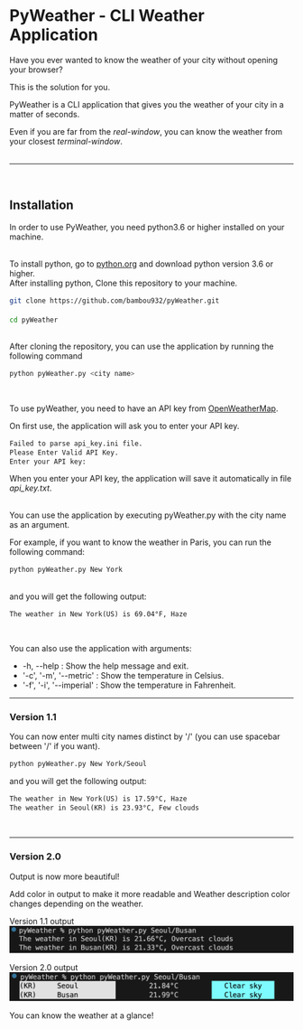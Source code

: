 # PyWeather - CLI Weather Application
Have you ever wanted to know the weather of your city without opening your browser? 

This is the solution for you.

PyWeather is a CLI application that gives you the weather of your city in a matter of seconds.

Even if you are far from the *real-window*, you can know the weather from your closest *terminal-window*.
<br>
<br>

---
<br>

## Installation
In order to use PyWeather, you need python3.6 or higher installed on your machine.
<br><br>

To install python, go to [python.org](https://www.python.org/downloads/) and download python version 3.6 or higher.
<br>
After installing python, Clone this repository to your machine.

```bash
git clone https://github.com/bambou932/pyWeather.git

cd pyWeather
```
<br>
After cloning the repository, you can use the application by running the following command

```bash
python pyWeather.py <city name>
```
<br>

To use pyWeather, you need to have an API key from [OpenWeatherMap](https://openweathermap.org/).

On first use, the application will ask you to enter your API key.

```
Failed to parse api_key.ini file.
Please Enter Valid API Key.
Enter your API key:
```
When you enter your API key, the application will save it automatically in file *api_key.txt*.
<br><br>

You can use the application by executing pyWeather.py with the city name as an argument.

For example, if you want to know the weather in Paris, you can run the following command:

```bash
python pyWeather.py New York
```
<br>
and you will get the following output:

```
The weather in New York(US) is 69.04°F, Haze
```
<br>

You can also use the application with arguments:

- -h, --help : Show the help message and exit.
- '-c', '-m', '--metric' : Show the temperature in Celsius.
- '-f', '-i', '--imperial' : Show the temperature in Fahrenheit.


---
### Version 1.1

You can now enter multi city names distinct by '/' (you can use spacebar between '/' if you want).

```bash
python pyWeather.py New York/Seoul
```

and you will get the following output:

```
The weather in New York(US) is 17.59°C, Haze
The weather in Seoul(KR) is 23.93°C, Few clouds
```
<br>

---
### Version 2.0
Output is now more beautiful!

Add color in output to make it more readable and Weather description color changes depending on the weather. 

Version 1.1 output
![PyWeather_v1.1_result](./img/v1.1_result.png)

Version 2.0 output
![PyWeather_v2.0_result](./img/v2.0_result.png)

You can know the weather at a glance!